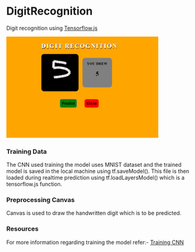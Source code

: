 # DigitRecognition
Digit recognition using <a href="https://www.tensorflow.org/js">Tensorflow.js</a>

<img src="Sample Images/five.png" width="400">

### Training Data
The CNN used training the model uses MNIST dataset and the trained model is saved in the local machine using tf.saveModel(). This file is then loaded during realtime prediction using tf.loadLayersModel() which is a tensorflow.js function.

### Preprocessing Canvas
Canvas is used to draw the handwritten digit which is to be predicted. 

### Resources
For more information regarding training the model refer:-
<a href="https://www.tensorflow.org/js/tutorials/training/handwritten_digit_cnn"> Training CNN </a>
